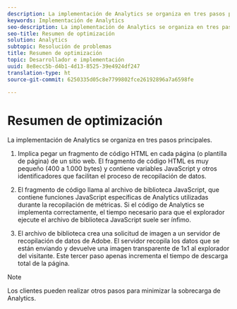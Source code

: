 ```yaml
---
description: La implementación de Analytics se organiza en tres pasos principales.
keywords: Implementación de Analytics
seo-description: La implementación de Analytics se organiza en tres pasos principales.
seo-title: Resumen de optimización
solution: Analytics
subtopic: Resolución de problemas
title: Resumen de optimización
topic: Desarrollador e implementación
uuid: 8e8ecc5b-d4b1-4d13-8525-39e4924df247
translation-type: ht
source-git-commit: 6250335d05c8e7799802fce26192896a7a6598fe

---
```



# Resumen de optimización

La implementación de Analytics se organiza en tres pasos principales.

1. Implica pegar un fragmento de código HTML en cada página (o plantilla de página) de un sitio web. El fragmento de código HTML es muy pequeño (400 a 1.000 bytes) y contiene variables JavaScript y otros identificadores que facilitan el proceso de recopilación de datos.
1. El fragmento de código llama al archivo de biblioteca JavaScript, que contiene funciones JavaScript específicas de Analytics utilizadas durante la recopilación de métricas. Si el código de Analytics se implementa correctamente, el tiempo necesario para que el explorador ejecute el archivo de biblioteca JavaScript suele ser ínfimo.

1. El archivo de biblioteca crea una solicitud de imagen a un servidor de recopilación de datos de Adobe. El servidor recopila los datos que se están enviando y devuelve una imagen transparente de 1x1 al explorador del visitante. Este tercer paso apenas incrementa el tiempo de descarga total de la página.

>[!NOTE]
>
>Los clientes pueden realizar otros pasos para minimizar la sobrecarga de Analytics.

